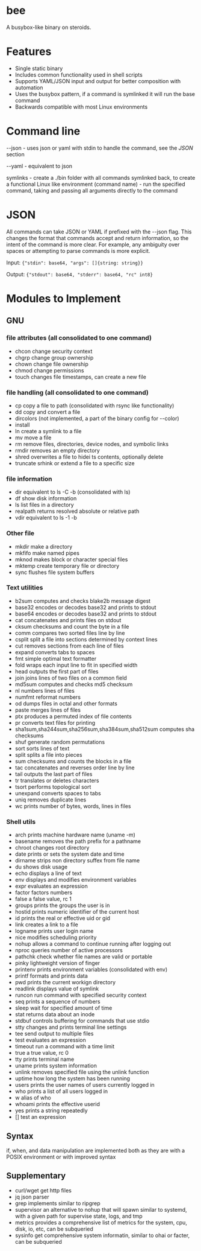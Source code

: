 # bee

A busybox-like binary on steroids.

# Features

* Single static binary
* Includes common functionality used in shell scripts
* Supports YAML/JSON input and output for better composition with automation
* Uses the busybox pattern, if a command is symlinked it will run the base command
* Backwards compatible with most Linux environments

# Command line

--json - uses json or yaml with stdin to handle the command, see the *JSON* section

--yaml - equivalent to json

symlinks - create a ./bin folder with all commands symlinked back, to create a functional Linux like environment
(command name) - run the specified command, taking and passing all arguments directly to the command

# JSON

All commands can take JSON or YAML if prefixed with the --json flag. This changes the format that commands accept and return information, so the intent of the command is more clear. For example, any ambiguity over spaces or attempting to parse commands is more explicit.

Input: `{"stdin": base64, "args": []{string: string}}`

Output: `{"stdout": base64, "stderr": base64, "rc" int8}`

# Modules to Implement

## GNU

### file attributes (all consolidated to one command)

* chcon change security context
* chgrp change group ownership
* chown change file ownership
* chmod change permissions
* touch changes file timestamps, can create a new file

### file handling (all consolidated to one command)

* cp copy a file to path (consolidated with rsync like functionality)
* dd copy and convert a file
* dircolors (not implemented, a part of the binary config for --color)
* install
* ln create a symlink to a file
* mv move a file
* rm remove files, directories, device nodes, and symbolic links
* rmdir removes an empty directory
* shred overwrites a file to hidei ts contents, optionally delete
* truncate srhink or extend a file to a specific size

### file information

* dir equivalent to ls -C -b (consolidated with ls)
* df show disk information
* ls list files in a directory
* realpath returns resolved absolute or relative path
* vdir equivalent to ls -1 -b

### Other file

* mkdir make a directory
* mkfifo make named pipes
* mknod makes block or character special files
* mktemp create temporary file or directory
* sync flushes file system buffers

### Text utilities

* b2sum computes and checks blake2b message digest
* base32 encodes or decodes base32 and prints to stdout
* base64 encodes or decodes base32 and prints to stdout
* cat concatenates and prints files on stdout
* cksum checksums and count the byte in a file
* comm compares two sorted files line by line
* csplit split a file into sections determined by context lines
* cut removes sections from each line of files
* expand converts tabs to spaces
* fmt simple optimal text formatter
* fold wraps each input line to fit in specified width
* head outputs the first part of files
* join joins lines of two files on a common field
* md5sum computes and checks md5 checksum
* nl numbers lines of files
* numfmt reformat numbers
* od dumps files in octal and other formats
* paste merges lines of files
* ptx produces a permuted index of file contents
* pr converts text files for printing
* sha1sum,sha244sum,sha256sum,sha384sum,sha512sum computes sha checksums
* shuf generate random permutations
* sort sorts lines of text
* split splits a file into pieces
* sum checksums and counts the blocks in a file
* tac concatenates and reverses order line by line
* tail outputs the last part of files
* tr translates or deletes characters
* tsort performs topological sort
* unexpand converts spaces to tabs
* uniq removes duplicate lines
* wc prints number of bytes, words, lines in files

### Shell utils
* arch prints machine hardware name (uname -m)
* basename removes the path prefix for a pathname
* chroot changes root directory
*  date prints or sets the system date and time
* dirname strips non directory suffex from file name
* du shows disk usage
* echo displays a line of text
* env displays and modifies environment variables
* expr evaluates an expression
* factor factors numbers
* false a false value, rc 1
* groups prints the groups the user is in
* hostid prints numeric identifier of the current host
* id prints the real or effective uid or gid
* link creates a link to a file
* logname prints user login name
* nice modifies scheduling priority
* nohup allows a command to continue running after logging out
* nproc queries number of active processors
* pathchk check whether file names are valid or portable
* pinky lightweight version of finger
* printenv prints environment variables (consolidated with env)
* printf formats and prints data
* pwd prints the current workign directory
* readlink displays value of symlink
* runcon run command with specified security context
* seq prints a sequence of numbers
* sleep wait for specified amount of time
* stat returns data about an inode
* stdbuf controls buffering for commands that use stdio
* stty changes and prints terminal line settings
* tee send output to multiple files
* test evaluates an expression
* timeout run a command with a time limit
* true a true value, rc 0
* tty prints terminal name
* uname prints system information
* unlink removes specified file using the unlink function
* uptime how long the system has been running
* users prints the user names of users currently logged in
* who prints a list of all users logged in
* w alias of who
* whoami prints the effective userid
* yes prints a string repeatedly
* [] test an expression

## Syntax

if, when, and data manipulation are implemented both as they are with a POSIX environment or with improved syntax

## Supplementary

* curl/wget get http files
* jq json parser
* grep implements similar to ripgrep
* supervisor an alternative to nohup that will spawn similar to systemd, with a given path for supervise state, logs, and tmp
* metrics provides a comprehensive list of metrics for the system, cpu, disk, io, etc, can be subqueried
* sysinfo get comprehensive system informatin, similar to ohai or facter, can be subqueried
